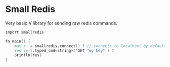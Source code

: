 
# Small Redis

Very basic V library for sending raw redis commands.


```v
import smallredis

fn main() {
    mut r := smallredis.connect() ? // connects to localhost by default
    res := r.typed_cmd<string>('GET "my key"') ?
    println(res)
}
```
